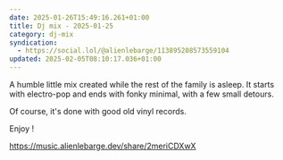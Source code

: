```yaml
---
date: 2025-01-26T15:49:16.261+01:00
title: Dj mix - 2025-01-25
category: dj-mix
syndication:
  - https://social.lol/@alienlebarge/113895208573559104
updated: 2025-02-05T08:10:17.036+01:00
---
```


A humble little mix created while the rest of the family is asleep. It starts with electro-pop and ends with fonky minimal, with a few small detours.

Of course, it's done with good old vinyl records.

Enjoy !

https://music.alienlebarge.dev/share/2meriCDXwX 
